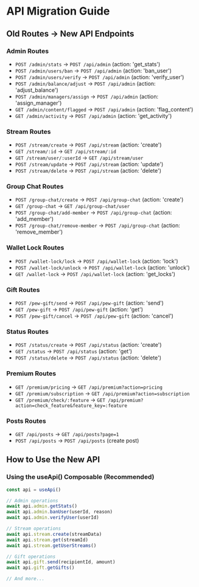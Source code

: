 # API Migration Guide

## Old Routes → New API Endpoints

### Admin Routes
- `POST /admin/stats` → `POST /api/admin` (action: 'get_stats')
- `POST /admin/users/ban` → `POST /api/admin` (action: 'ban_user')
- `POST /admin/users/verify` → `POST /api/admin` (action: 'verify_user')
- `POST /admin/balance/adjust` → `POST /api/admin` (action: 'adjust_balance')
- `POST /admin/managers/assign` → `POST /api/admin` (action: 'assign_manager')
- `GET /admin/content/flagged` → `POST /api/admin` (action: 'flag_content')
- `GET /admin/activity` → `POST /api/admin` (action: 'get_activity')

### Stream Routes
- `POST /stream/create` → `POST /api/stream` (action: 'create')
- `GET /stream/:id` → `GET /api/stream/:id`
- `GET /stream/user/:userId` → `GET /api/stream/user`
- `POST /stream/update` → `POST /api/stream` (action: 'update')
- `POST /stream/delete` → `POST /api/stream` (action: 'delete')

### Group Chat Routes
- `POST /group-chat/create` → `POST /api/group-chat` (action: 'create')
- `GET /group-chat` → `GET /api/group-chat/user`
- `POST /group-chat/add-member` → `POST /api/group-chat` (action: 'add_member')
- `POST /group-chat/remove-member` → `POST /api/group-chat` (action: 'remove_member')

### Wallet Lock Routes
- `POST /wallet-lock/lock` → `POST /api/wallet-lock` (action: 'lock')
- `POST /wallet-lock/unlock` → `POST /api/wallet-lock` (action: 'unlock')
- `GET /wallet-lock` → `POST /api/wallet-lock` (action: 'get_locks')

### Gift Routes
- `POST /pew-gift/send` → `POST /api/pew-gift` (action: 'send')
- `GET /pew-gift` → `POST /api/pew-gift` (action: 'get')
- `POST /pew-gift/cancel` → `POST /api/pew-gift` (action: 'cancel')

### Status Routes
- `POST /status/create` → `POST /api/status` (action: 'create')
- `GET /status` → `POST /api/status` (action: 'get')
- `POST /status/delete` → `POST /api/status` (action: 'delete')

### Premium Routes
- `GET /premium/pricing` → `GET /api/premium?action=pricing`
- `GET /premium/subscription` → `GET /api/premium?action=subscription`
- `GET /premium/check/:feature` → `GET /api/premium?action=check_feature&feature_key=:feature`

### Posts Routes
- `GET /api/posts` → `GET /api/posts?page=1`
- `POST /api/posts` → `POST /api/posts` (create post)

## How to Use the New API

### Using the useApi() Composable (Recommended)

```javascript
const api = useApi()

// Admin operations
await api.admin.getStats()
await api.admin.banUser(userId, reason)
await api.admin.verifyUser(userId)

// Stream operations
await api.stream.create(streamData)
await api.stream.get(streamId)
await api.stream.getUserStreams()

// Gift operations
await api.gift.send(recipientId, amount)
await api.gift.getGifts()

// And more...
